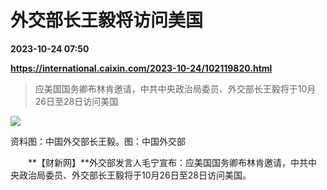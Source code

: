 # 外交部长王毅将访问美国

**2023-10-24 07:50**

**https://international.caixin.com/2023-10-24/102119820.html**

> 应美国国务卿布林肯邀请，中共中央政治局委员、外交部长王毅将于10月26日至28日访问美国

  

![](https://img.caixin.com/2023-10-24/169813308312313_840_560.jpg)

资料图：中国外交部长王毅。图：中国外交部

  

　　**【财新网】**外交部发言人毛宁宣布：应美国国务卿布林肯邀请，中共中央政治局委员、外交部长王毅将于10月26日至28日访问美国。